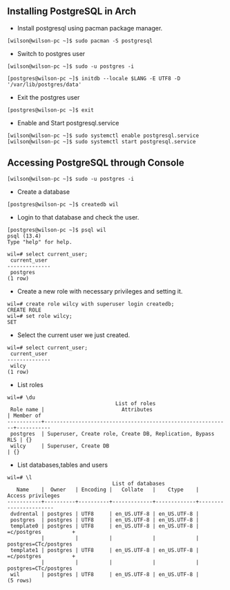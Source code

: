 ## Installing PostgreSQL in Arch

- Install postgresql using pacman package manager.
  
```console
[wilson@wilson-pc ~]$ sudo pacman -S postgresql
```

- Switch to postgres user
  
```console
[wilson@wilson-pc ~]$ sudo -u postgres -i
```

```console
[postgres@wilson-pc ~]$ initdb --locale $LANG -E UTF8 -D '/var/lib/postgres/data'
```
- Exit the postgres user

```console
[postgres@wilson-pc ~]$ exit
```

- Enable and Start postgresql.service

```console
[wilson@wilson-pc ~]$ sudo systemctl enable postgresql.service
[wilson@wilson-pc ~]$ sudo systemctl start postgresql.service
```

## Accessing PostgreSQL through Console

```console
[wilson@wilson-pc ~]$ sudo -u postgres -i
```

- Create a database

```console
[postgres@wilson-pc ~]$ createdb wil
```

- Login to that database and check the user.


```console
[postgres@wilson-pc ~]$ psql wil
psql (13.4)
Type "help" for help.

wil=# select current_user;
 current_user 
--------------
 postgres
(1 row)
```

- Create a new role with necessary privileges and setting it.

```console
wil=# create role wilcy with superuser login createdb;
CREATE ROLE
wil=# set role wilcy;
SET
```
- Select the current user we just created.

```console
wil=# select current_user;
 current_user 
--------------
 wilcy
(1 row)
```

- List roles

```console
wil=# \du
                                   List of roles
 Role name |                         Attributes                         | Member of 
-----------+------------------------------------------------------------+-----------
 postgres  | Superuser, Create role, Create DB, Replication, Bypass RLS | {}
 wilcy     | Superuser, Create DB                                       | {}

```

- List databases,tables and users

```console
wil=# \l
                                  List of databases
   Name    |  Owner   | Encoding |   Collate   |    Ctype    |   Access privileges   
-----------+----------+----------+-------------+-------------+-----------------------
 dvdrental | postgres | UTF8     | en_US.UTF-8 | en_US.UTF-8 | 
 postgres  | postgres | UTF8     | en_US.UTF-8 | en_US.UTF-8 | 
 template0 | postgres | UTF8     | en_US.UTF-8 | en_US.UTF-8 | =c/postgres          +
           |          |          |             |             | postgres=CTc/postgres
 template1 | postgres | UTF8     | en_US.UTF-8 | en_US.UTF-8 | =c/postgres          +
           |          |          |             |             | postgres=CTc/postgres
 wil       | postgres | UTF8     | en_US.UTF-8 | en_US.UTF-8 | 
(5 rows)
```






